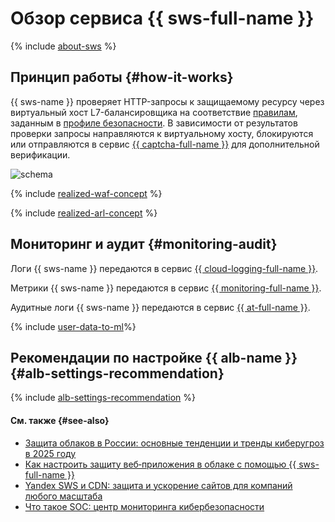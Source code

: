 # Обзор сервиса {{ sws-full-name }}

{% include [about-sws](../../_includes/smartwebsecurity/about-sws.md) %}

## Принцип работы {#how-it-works}

{{ sws-name }} проверяет HTTP-запросы к защищаемому ресурсу через виртуальный хост L7-балансировщика на соответствие [правилам](rules.md), заданным в [профиле безопасности](profiles.md). В зависимости от результатов проверки запросы направляются к виртуальному хосту, блокируются или отправляются в сервис [{{ captcha-full-name }}](../../smartcaptcha/) для дополнительной верификации.

![schema](../../_assets/smartwebsecurity/schema.svg)

{% include [realized-waf-concept](../../_includes/smartwebsecurity/realized-waf-concept.md) %}

{% include [realized-arl-concept](../../_includes/smartwebsecurity/realized-arl-concept.md) %}

## Мониторинг и аудит {#monitoring-audit}

Логи {{ sws-name }} передаются в сервис [{{ cloud-logging-full-name }}](../../logging/).

Метрики {{ sws-name }} передаются в сервис [{{ monitoring-full-name }}](../../monitoring/).

Аудитные логи {{ sws-name }} передаются в сервис [{{ at-full-name }}](../../audit-trails/).

{% include [user-data-to-ml](../../_includes/smartwebsecurity/user-data-to-ml.md)%}

## Рекомендации по настройке {{ alb-name }} {#alb-settings-recommendation}

{% include [alb-settings-recommendation](../../_includes/smartwebsecurity/alb-settings-recommendation.md) %}

#### См. также {#see-also}

* [Защита облаков в России: основные тенденции и тренды киберугроз в 2025 году](https://yandex.cloud/ru/blog/posts/2025/04/cloud-protection)
* [Как настроить защиту веб‑приложения в облаке с помощью {{ sws-full-name }}](https://yandex.cloud/ru/blog/smart-web-security-how-to)
* [Yandex SWS и CDN: защита и ускорение сайтов для компаний любого масштаба](https://yandex.cloud/ru/blog/sws-cdn-cloudflare-alternative)
* [Что такое SOC: центр мониторинга кибербезопасности](https://yandex.cloud/ru/blog/soc-security-operations-center)